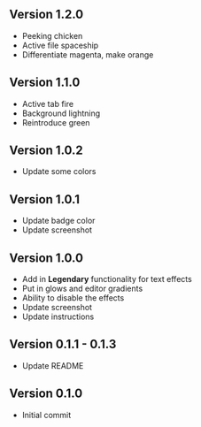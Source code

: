 ## Version 1.2.0

- Peeking chicken
- Active file spaceship
- Differentiate magenta, make orange

## Version 1.1.0

- Active tab fire
- Background lightning
- Reintroduce green

## Version 1.0.2

- Update some colors

## Version 1.0.1

- Update badge color
- Update screenshot

## Version 1.0.0

- Add in **Legendary** functionality for text effects
- Put in glows and editor gradients
- Ability to disable the effects
- Update screenshot
- Update instructions

## Version 0.1.1 - 0.1.3

- Update README

## Version 0.1.0

- Initial commit
